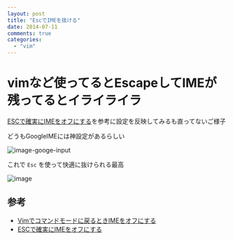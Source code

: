 ```yaml
---
layout: post
title: "EscでIMEを抜ける"
date: 2014-07-11
comments: true
categories:
  - "vim"
---
```


# vimなど使ってるとEscapeしてIMEが残ってるとイライライラ

[ESCで確実にIMEをオフにする](http://nobeans.hatenablog.com/entry/20090211/1234326782)を参考に設定を反映してみるも直ってないご様子

どうもGoogleIMEには神設定があるらしい

![image-googe-input](http://i.gyazo.com/64daf9848e558c14efc0df858aef8388.png)

これで `Esc` を使って快適に抜けられる最高

![image](http://i.gyazo.com/2708f90efe1cebb5d4f5aad5195b1ce8.gif)

## 参考

- [Vimでコマンドモードに戻るときIMEをオフにする](http://hotolab.net/blog/vim_ime)
- [ESCで確実にIMEをオフにする](http://nobeans.hatenablog.com/entry/20090211/1234326782)

